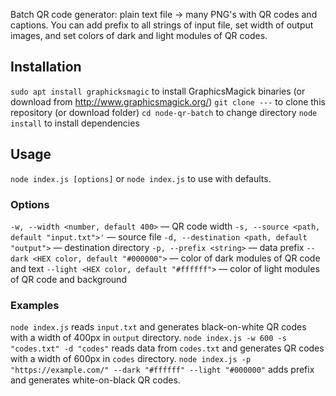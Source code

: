 Batch QR code generator: plain text file → many PNG's with QR codes and captions. You can add prefix to all strings of input file, set width of output images, and set colors of dark and light modules of QR codes.
## Installation
`sudo apt install graphicksmagic` to install GraphicsMagick binaries (or download from http://www.graphicsmagick.org/)
`git clone ---` to clone this repository (or download folder)
`cd node-qr-batch` to change directory
`node install` to install dependencies
## Usage
`node index.js [options]` or 	`node index.js` to use with defaults.
### Options
`-w, --width <number, default 400>`  — QR code width
`-s, --source <path, default "input.txt">'` — source file
`-d, --destination <path, default "output">` — destination directory
`-p, --prefix <string>` — data prefix
`--dark <HEX color, default "#000000">` —  color of dark modules of QR code and text
`--light <HEX color, default "#ffffff">` — color of light modules of QR code and background
### Examples
`node index.js` reads `input.txt` and generates black-on-white QR codes with a width of 400px in `output` directory.
`node index.js -w 600 -s "codes.txt" -d "codes"` reads data from `codes.txt` and generates QR codes with a width of 600px in `codes` directory.
`node index.js -p "https://example.com/" --dark "#ffffff" --light "#000000"` adds prefix and generates white-on-black QR codes.